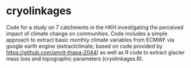# cryolinkages

Code for a study on 7 catchments in the HKH investigating the perceived impact of climate change on communities. Code includes a simple approach to extract basic monthly climate variables from ECMWF via google earth engine (extractclimate; based on code provided by https://github.com/amrit-thapa-2044) as well as R code to extract glacier mass loss and topographic parameters (cryolinkages.R).
